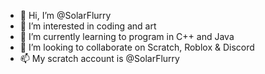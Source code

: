 - 👋 Hi, I’m @SolarFlurry
- 👀 I’m interested in coding and art
- 🌱 I’m currently learning to program in C++ and Java
- 💞️ I’m looking to collaborate on Scratch, Roblox & Discord
- 📫 My scratch account is @SolarFlurry

<!---
SolarFlurry/SolarFlurry is a ✨ special ✨ repository because its `README.md` (this file) appears on your GitHub profile.
You can click the Preview link to take a look at your changes.
--->
